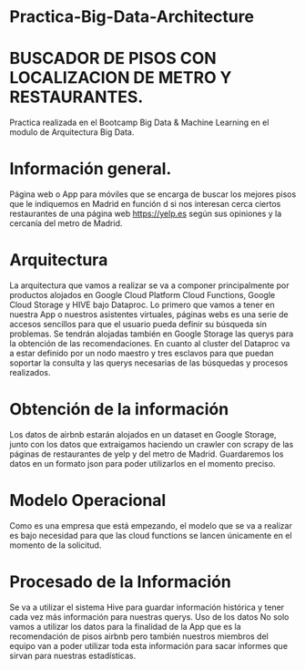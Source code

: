 # Practica-Big-Data-Architecture

# BUSCADOR DE PISOS CON LOCALIZACION DE METRO Y RESTAURANTES.
Practica realizada en el Bootcamp Big Data & Machine Learning en el modulo de Arquitectura Big Data.

# Información general.
Página web o App para móviles que se encarga de buscar los mejores pisos que le indiquemos en Madrid en función d si nos interesan cerca ciertos restaurantes de una página web https://yelp.es según sus opiniones y la cercanía del metro de Madrid.

# Arquitectura
La arquitectura que vamos a realizar se va a componer principalmente por productos alojados en Google Cloud Platform Cloud Functions, Google Cloud Storage y HIVE bajo Dataproc.
Lo primero que vamos a tener en nuestra App o nuestros asistentes virtuales, páginas webs es una serie de accesos sencillos para que el usuario pueda definir su búsqueda sin problemas.
Se tendrán alojadas también en Google Storage las querys para la obtención de las recomendaciones.
En cuanto al cluster del Dataproc va a estar definido por un nodo maestro y tres esclavos para que puedan soportar la consulta y las querys necesarias de las búsquedas y procesos realizados.

# Obtención de la información
Los datos de airbnb estarán alojados en un dataset en Google Storage, junto con los datos que extraigamos haciendo un crawler con scrapy de las páginas de restaurantes de yelp y del metro de Madrid. Guardaremos los datos en un formato json para poder utilizarlos en el momento preciso.

# Modelo Operacional
Como es una empresa que está empezando, el modelo que se va a realizar es bajo necesidad para que las cloud functions se lancen únicamente en el momento de la solicitud.

# Procesado de la Información
Se va a utilizar el sistema Hive para guardar información histórica y tener cada vez más información para nuestras querys.
Uso de los datos
No solo vamos a utilizar los datos para la finalidad de la App que es la recomendación de pisos airbnb pero también nuestros miembros del equipo van a poder utilizar toda esta información para sacar informes que sirvan para nuestras estadísticas.
